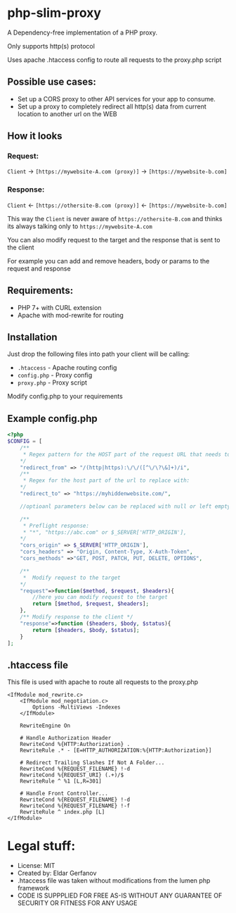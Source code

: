 # php-slim-proxy

A Dependency-free implementation of a PHP proxy.

Only supports http(s) protocol

Uses apache .htaccess config to route all requests to the proxy.php script


## Possible use cases:
* Set up a CORS proxy to other API services for your app to consume.
* Set up a proxy to completely redirect all http(s) data from current location to another url on the WEB

## How it looks

### Request:
 ``Client`` -> ``[https://mywebsite-A.com (proxy)]`` -> ``[https://mywebsite-b.com]``
### Response:
 ``Client`` <- ``[https://othersite-B.com (proxy)]`` <- ``[https://mywebsite-b.com]``


This way the ``Client`` is never aware of ``https://othersite-B.com`` and thinks its always talking only to ``https://mywebsite-A.com``

You can also modify request to the target and the response that is sent to the client

For example you can add and remove headers, body or params to the request and response

## Requirements:
* PHP 7+ with CURL extension
* Apache with mod-rewrite for routing

## Installation

Just drop the following files into path your client will be calling:

* ``.htaccess`` - Apache routing config
* ``config.php`` - Proxy config
* ``proxy.php`` - Proxy script

Modify config.php to your requirements

## Example config.php

```php
<?php
$CONFIG = [
    /**
     * Regex pattern for the HOST part of the request URL that needs to be replaced
    */
	"redirect_from" => "/(http|https):\/\/([^\/\?\&]+)/i", 
    /**
     * Regex for the host part of the url to replace with:
    */
	"redirect_to" => "https://myhiddenwebsite.com/",

    //optioanl parameters below can be replaced with null or left empty

    /** 
     * Preflight response:
     * "*", "https://abc.com" or $_SERVER['HTTP_ORIGIN'],
    */
    "cors_origin" => $_SERVER['HTTP_ORIGIN'],
    "cors_headers" => "Origin, Content-Type, X-Auth-Token",
    "cors_methods" =>"GET, POST, PATCH, PUT, DELETE, OPTIONS",

    /**
     *  Modify request to the target 
    */
    "request"=>function($method, $request, $headers){
        //here you can modify request to the target
        return [$method, $request, $headers];
    },
    /** Modify response to the client */
    "response"=>function ($headers, $body, $status){
        return [$headers, $body, $status];
    }
];
```

## .htaccess file
This file is used with apache to route all requests to the proxy.php

```
<IfModule mod_rewrite.c>
    <IfModule mod_negotiation.c>
        Options -MultiViews -Indexes
    </IfModule>

    RewriteEngine On

    # Handle Authorization Header
    RewriteCond %{HTTP:Authorization} .
    RewriteRule .* - [E=HTTP_AUTHORIZATION:%{HTTP:Authorization}]

    # Redirect Trailing Slashes If Not A Folder...
    RewriteCond %{REQUEST_FILENAME} !-d
    RewriteCond %{REQUEST_URI} (.+)/$
    RewriteRule ^ %1 [L,R=301]

    # Handle Front Controller...
    RewriteCond %{REQUEST_FILENAME} !-d
    RewriteCond %{REQUEST_FILENAME} !-f
    RewriteRule ^ index.php [L]
</IfModule>
```

# Legal stuff:
* License: MIT
* Created by: Eldar Gerfanov
* .htaccess file was taken without modifications from the lumen php framework
* CODE IS SUPPPLIED FOR FREE AS-IS WITHOUT ANY GUARANTEE OF SECURITY OR FITNESS FOR ANY USAGE
